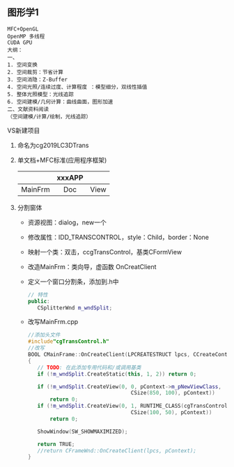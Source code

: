 ## **图形学1**

~~~~~~~~~~~~~~~~
MFC+OpenGL
OpenMP 多线程
CUDA GPU
大纲：
一、
1. 空间变换
2. 空间裁剪：节省计算
3. 空间消隐：Z-Buffer
4. 空间光照/连续过度、计算程度 ：模型细分，双线性插值
5. 整体光照模型：光线追踪
6. 空间建模/几何计算：曲线曲面，图形加速
二、文献资料阅读
（空间建模/计算/绘制，光线追踪）
~~~~~~~~~~~~~~~~

VS新建项目

1. 命名为cg2019LC3DTrans

2. 单文档+MFC标准(应用程序框架)

   |         | xxxAPP |      |
   | :-----: | :----: | :--: |
   | MainFrm |  Doc   | View |

3. 分割窗体

   - 资源视图：dialog，new一个

   - 修改属性：IDD_TRANSCONTROL，style：Child，border：None

   - 映射一个类：双击，ccgTransControl，基类CFormView

   - 改造MainFrm：类向导，虚函数 OnCreatClient

   - 定义一个窗口分割条，添加到.h中

     ```c++
     // 特性
     public:
        CSplitterWnd m_wndSplit;
     ```

   - 改写MainFrm.cpp

     ```c++
     //添加头文件
     #include"cgTransControl.h"
     //改写
     BOOL CMainFrame::OnCreateClient(LPCREATESTRUCT lpcs, CCreateContext* pContext)
     {
     	// TODO: 在此添加专用代码和/或调用基类
     	if (!m_wndSplit.CreateStatic(this, 1, 2)) return 0;
     
     	if (!m_wndSplit.CreateView(0, 0, pContext->m_pNewViewClass,
     		                          CSize(850, 100), pContext))
     		return 0;
     	if (!m_wndSplit.CreateView(0, 1, RUNTIME_CLASS(cgTransControl),
     		                          CSize(100, 50), pContext))
     		return 0;
     
     	ShowWindow(SW_SHOWMAXIMIZED);
     
     	return TRUE;
     	//return CFrameWnd::OnCreateClient(lpcs, pContext);
     }
     ```

